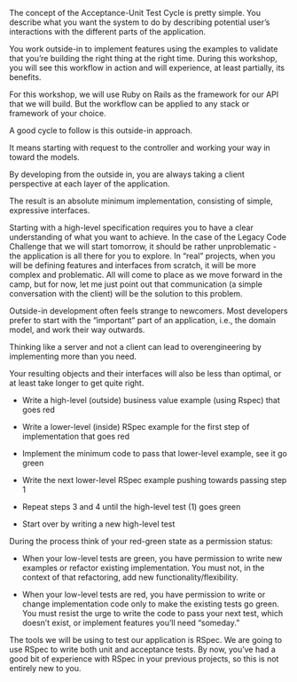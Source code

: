 The concept of the Acceptance-Unit Test Cycle is pretty simple. You describe what you want the system to do by describing potential user’s interactions with the different parts of the application.

You work outside-in to implement features using the examples to validate that you’re building the right thing at the right time. During this workshop, you will see this workflow in action and will experience, at least partially, its benefits.

For this workshop, we will use Ruby on Rails as the framework for our API that we will build. But the workflow can be applied to any stack or framework of your choice.

A good cycle to follow is this outside-in approach.

It means starting with request to the controller and working your way in toward the models.

By developing from the outside in, you are always taking a client perspective at each layer of the application.

The result is an absolute minimum implementation, consisting of simple, expressive interfaces.

Starting with a high-level specification requires you to have a clear understanding of what you want to achieve. In the case of the Legacy Code Challenge that we will start tomorrow, it should be rather unproblematic - the application is all there for you to explore. In “real” projects, when you will be defining features and interfaces from scratch, it will be more complex and problematic. All will come to place as we move forward in the camp, but for now, let me just point out that communication (a simple conversation with the client) will be the solution to this problem.

Outside-in development often feels strange to newcomers. Most developers prefer to start with the “important” part of an application, i.e., the domain model, and work their way outwards.

Thinking like a server and not a client can lead to overengineering by implementing more than you need.

Your resulting objects and their interfaces will also be less than optimal, or at least take longer to get quite right.

- Write a high-level (outside) business value example (using Rspec) that goes red

- Write a lower-level (inside) RSpec example for the first step of implementation that goes red

- Implement the minimum code to pass that lower-level example, see it go green

- Write the next lower-level RSpec example pushing towards passing step 1

- Repeat steps 3 and 4 until the high-level test (1) goes green

- Start over by writing a new high-level test

During the process think of your red-green state as a permission status:

- When your low-level tests are green, you have permission to write new examples or refactor existing implementation. You must not, in the context of that refactoring, add new functionality/flexibility.

- When your low-level tests are red, you have permission to write or change implementation code only to make the existing tests go green. You must resist the urge to write the code to pass your next test, which doesn’t exist, or implement features you’ll need “someday.”

The tools we will be using to test our application is RSpec. We are going to use RSpec to write both unit and acceptance tests. By now, you’ve had a good bit of experience with RSpec in your previous projects, so this is not entirely new to you.
